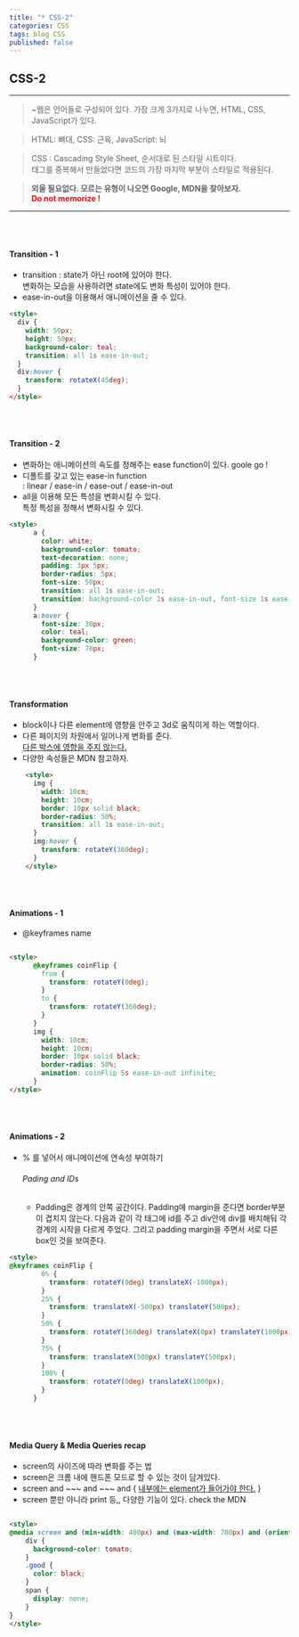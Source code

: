 ```yaml
---
title: "* CSS-2"
categories: CSS
tags: blog CSS
published: false
---
```


## CSS-2

---

<!-- prettier-ignore-start -->

> ~웹은 언어들로 구성되어 있다. 가장 크게 3가지로 나누면, HTML, CSS, JavaScript가 있다.

> HTML: 뼈대, CSS: 근육, JavaScript: 뇌

> CSS : Cascading Style Sheet, 순서대로 된 스타일 시트이다. <br/>
> 태그를 중복해서 만들었다면 코드의 가장 마지막 부분이 스타일로 적용된다.

> **외울 필요없다. 모르는 유형이 나오면 Google, MDN을 찾아보자.**<br/>
<span style="color: red">**Do not memorize !**</span>


---

<br/><br/>

#### Transition - 1

- transition : state가 아닌 root에 있어야 한다. <br/>
  변화하는 모습을 사용하려면 state에도 변화 특성이 있어야 한다.
- ease-in-out을 이용해서 애니메이션을 줄 수 있다.



```html
<style>
  div {
    width: 50px;
    height: 50px;
    background-color: teal;
    transition: all 1s ease-in-out;
  }
  div:hover {
    transform: rotateX(45deg);
  }
</style>

```

<br/><br/>

#### Transition - 2

- 변화하는 애니메이션의 속도를 정해주는 ease function이 있다. goole go !
- 디폴트를 갖고 있는 ease-in function <br/>
  : linear / ease-in / ease-out / ease-in-out 
- all을 이용해 모든 특성을 변화시킬 수 있다.<br/>
  특정 특성을 정해서 변화시킬 수 있다.


```html
<style>
      a {
        color: white;
        background-color: tomato;
        text-decoration: none;
        padding: 3px 5px;
        border-radius: 5px;
        font-size: 50px;
        transition: all 1s ease-in-out;
        transition: background-color 1s ease-in-out, font-size 1s ease-in;
      }
      a:hover {
        font-size: 30px;
        color: teal;
        background-color: green;
        font-size: 70px;
      }

```

<br/><br/>

#### Transformation

- block이나 다른 element에 영향을 안주고 3d로 움직이게 하는 역할이다.
- 다른 페이지의 차원에서 일어나게 변화를 준다. <br/>
  <u>다른 박스에 영향을 주지 않는다.</u>
- 다양한 속성들은 MDN 참고하자.

```html
    <style>
      img {
        width: 10cm;
        height: 10cm;
        border: 10px solid black;
        border-radius: 50%;
        transition: all 1s ease-in-out;
      }
      img:hover {
        transform: rotateY(360deg);
      }
    </style>
```

<br/><br/>

#### Animations - 1

- @keyframes name

```html

<style>
      @keyframes coinFlip {
        from {
          transform: rotateY(0deg);
        }
        to {
          transform: rotateY(360deg);
        }
      }
      img {
        width: 10cm;
        height: 10cm;
        border: 10px solid black;
        border-radius: 50%;
        animation: coinFlip 5s ease-in-out infinite;
      }
</style>

```

<br/><br/>

#### Animations - 2

- % 를 넣어서 애니메이션에 연속성 부여하기

  ###### Pading and IDs

  - Padding은 경계의 안쪽 공간이다.
    Padding에 margin을 준다면 border부분이 겹치지 않는다.
    다음과 같이 각 태그에 id를 주고 div안에 div를 배치해둬 각 경계의 시작을 다르게 주었다.
    그리고 padding margin을 주면서 서로 다른 box인 것을 보여준다.

```html
<style>
@keyframes coinFlip {
        0% {
          transform: rotateY(0deg) translateX(-1000px);
        }
        25% {
          transform: translateX(-500px) translateY(500px);
        }
        50% {
          transform: rotateY(360deg) translateX(0px) translateY(1000px);
        }
        75% {
          transform: translateX(500px) translateY(500px);
        }
        100% {
          transform: rotateY(0deg) translateX(1000px);
        }
      }

```

<br/><br/>


#### Media Query & Media Queries recap

- screen의 사이즈에 따라 변화를 주는 법	
- screen은 크롬 내에 핸드폰 모드로 할 수 있는 것이 담겨있다.
- screen and ~~~ and ~~~ and { <u>내부에는 element가 들어가야 한다.</u> }
- screen 뿐만 아니라 print 등,, 다양한 기능이 있다. check the MDN


```html

<style>
@media screen and (min-width: 400px) and (max-width: 700px) and (orientation: landscape) {
    div {
      background-color: tomato;
    }
    .good {
      color: black;
    }
    span {
      display: none;
    }
}
</style>

```


<!-- prettier-ignore-end -->
